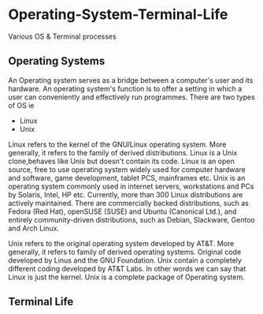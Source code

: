 # Operating-System-Terminal-Life
Various OS &amp; Terminal processes


## Operating Systems

An Operating system serves as a bridge between a computer's user and its hardware. An operating system's function is to offer a setting in which a user can conveniently and effectively run programmes. There are two types of OS ie

  - Linux
  - Unix
  
Linux refers to the kernel of the GNU/Linux operating system. More generally, it refers to the family of derived distributions. Linux is a Unix clone,behaves like Unix but doesn't contain its code. Linux is an open source, free to use operating system widely used for computer hardware and software, game development, tablet PCS, mainframes etc. Unix is an operating system commonly used in internet servers, workstations and PCs by Solaris, Intel, HP etc. Currently, more than 300 Linux distributions are actively maintained. There are commercially backed distributions, such as Fedora (Red Hat), openSUSE (SUSE) and Ubuntu (Canonical Ltd.), and entirely community-driven distributions, such as Debian, Slackware, Gentoo and Arch Linux.

Unix refers to the original operating system developed by AT&T. More generally, it refers to family of derived operating systems. Original code developed by Linus and the GNU Foundation. Unix contain a completely different coding developed by AT&T Labs. In other words we can say that Linux is just the kernel. Unix is a complete package of Operating system.


## Terminal Life
